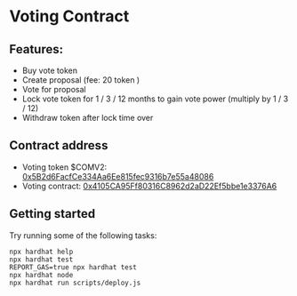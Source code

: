 # Voting Contract 

## Features:

- Buy vote token
- Create proposal (fee: 20 token )    
- Vote for proposal 
- Lock vote token for 1 / 3 / 12 months to gain vote power (multiply by 1 / 3 / 12)
- Withdraw token after lock time over

## Contract address
- Voting token $COMV2: [0x5B2d6FacfCe334Aa6Ee815fec9316b7e55a48086](https://baobab.scope.klaytn.com/account/0x5B2d6FacfCe334Aa6Ee815fec9316b7e55a48086?tabId=txList) 
- Voting contract: [0x4105CA95Ff80316C8962d2aD22Ef5bbe1e3376A6](https://baobab.scope.klaytn.com/account/0x4105CA95Ff80316C8962d2aD22Ef5bbe1e3376A6?tabId=txList)

## Getting started
Try running some of the following tasks:

```shell
npx hardhat help
npx hardhat test
REPORT_GAS=true npx hardhat test
npx hardhat node
npx hardhat run scripts/deploy.js
```

